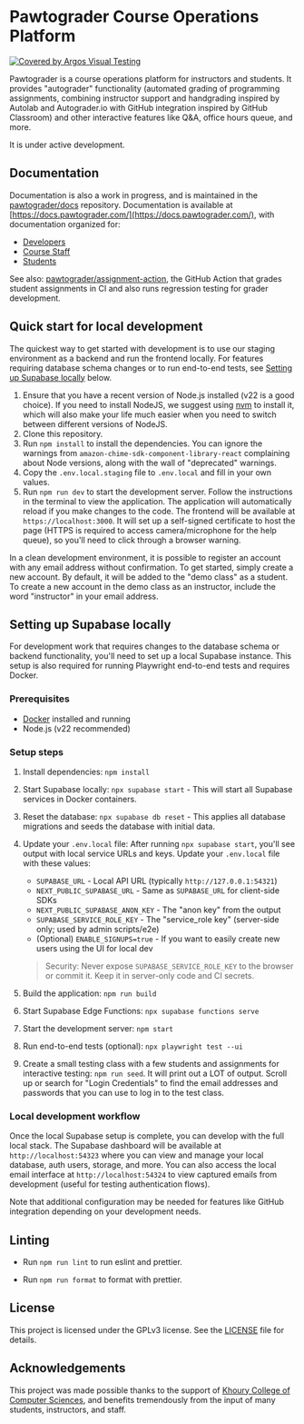# Pawtograder Course Operations Platform

[![Covered by Argos Visual Testing](https://argos-ci.com/badge.svg)](https://app.argos-ci.com/pawtograder/platform/reference?utm_source=pawtograder&utm_campaign=oss)

Pawtograder is a course operations platform for instructors and students. It provides "autograder" functionality (automated grading of programming assignments, combining instructor support and handgrading inspired by Autolab and Autograder.io with GitHub integration inspired by GitHub Classroom) and other interactive features like Q&A, office hours queue, and more.

It is under active development.

## Documentation

Documentation is also a work in progress, and is maintained in the [pawtograder/docs](https://github.com/pawtograder/docs) repository. Documentation is available at [https://docs.pawtograder.com/](https://docs.pawtograder.com/), with documentation organized for:

- [Developers](https://docs.pawtograder.com/developers/intro/)
- [Course Staff](https://docs.pawtograder.com/staff/intro/)
- [Students](https://docs.pawtograder.com/students/intro/)

See also: [pawtograder/assignment-action](https://github.com/pawtograder/assignment-action), the GitHub Action that grades student assignments in CI and also runs regression testing for grader development.

## Quick start for local development

The quickest way to get started with development is to use our staging environment as a backend and run the frontend locally. For features requiring database schema changes or to run end-to-end tests, see [Setting up Supabase locally](#setting-up-supabase-locally) below.

1. Ensure that you have a recent version of Node.js installed (v22 is a good choice). If you need to install NodeJS, we suggest using [nvm](https://github.com/nvm-sh/nvm) to install it, which will also make your life much easier when you need to switch between different versions of NodeJS.
2. Clone this repository.
3. Run `npm install` to install the dependencies. You can ignore the warnings from `amazon-chime-sdk-component-library-react` complaining about Node versions, along with the wall of "deprecated" warnings.
4. Copy the `.env.local.staging` file to `.env.local` and fill in your own values.
5. Run `npm run dev` to start the development server. Follow the instructions in the terminal to view the application. The application will automatically reload if you make changes to the code. The frontend will be available at `https://localhost:3000`. It will set up a self-signed certificate to host the page (HTTPS is required to access camera/microphone for the help queue), so you'll need to click through a browser warning.

In a clean development environment, it is possible to register an account with any email address without confirmation. To get started, simply create a new account. By default, it will be added to the "demo class" as a student. To create a new account in the demo class as an instructor, include the word "instructor" in your email address.

## Setting up Supabase locally

For development work that requires changes to the database schema or backend functionality, you'll need to set up a local Supabase instance. This setup is also required for running Playwright end-to-end tests and requires Docker.

### Prerequisites

- [Docker](https://docs.docker.com/get-docker/) installed and running
- Node.js (v22 recommended)

### Setup steps

1. Install dependencies: `npm install`
2. Start Supabase locally: `npx supabase start` - This will start all Supabase services in Docker containers.
3. Reset the database: `npx supabase db reset` - This applies all database migrations and seeds the database with initial data.
4. Update your `.env.local` file: After running `npx supabase start`, you'll see output with local service URLs and keys. Update your `.env.local` file with these values:

   - `SUPABASE_URL` - Local API URL (typically `http://127.0.0.1:54321`)
   - `NEXT_PUBLIC_SUPABASE_URL` - Same as `SUPABASE_URL` for client-side SDKs
   - `NEXT_PUBLIC_SUPABASE_ANON_KEY` - The "anon key" from the output
   - `SUPABASE_SERVICE_ROLE_KEY` - The "service_role key" (server-side only; used by admin scripts/e2e)
   - (Optional) `ENABLE_SIGNUPS=true` - If you want to easily create new users using the UI for local dev

   > Security: Never expose `SUPABASE_SERVICE_ROLE_KEY` to the browser or commit it. Keep it in server-only code and CI secrets.

5. Build the application: `npm run build`
6. Start Supabase Edge Functions: `npx supabase functions serve`
7. Start the development server: `npm start`
8. Run end-to-end tests (optional): `npx playwright test --ui`
9. Create a small testing class with a few students and assignments for interactive testing: `npm run seed`. It will print out a LOT of output. Scroll up or search for "Login Credentials" to find the email addresses and passwords that you can use to log in to the test class.

### Local development workflow

Once the local Supabase setup is complete, you can develop with the full local stack. The Supabase dashboard will be available at `http://localhost:54323` where you can view and manage your local database, auth users, storage, and more. You can also access the local email interface at `http://localhost:54324` to view captured emails from development (useful for testing authentication flows).

Note that additional configuration may be needed for features like GitHub integration depending on your development needs.

## Linting

- Run `npm run lint` to run eslint and prettier.

- Run `npm run format` to format with prettier.

## License

This project is licensed under the GPLv3 license. See the [LICENSE](LICENSE) file for details.

## Acknowledgements

This project was made possible thanks to the support of [Khoury College of Computer Sciences](https://www.khoury.northeastern.edu/), and benefits tremendously from the input of many students, instructors, and staff.
